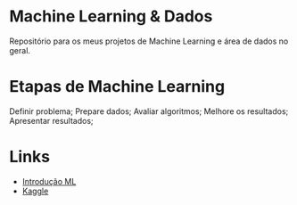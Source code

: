 # Machine Learning & Dados
Repositório para os meus projetos de Machine Learning e área de dados no geral.

# Etapas de Machine Learning
Definir problema;
Prepare dados;
Avaliar algoritmos;
Melhore os resultados;
Apresentar resultados;

# Links
- [Introdução ML](http://carlosbaia.com/2016/07/17/introducao-ao-machine-learning/)
- [Kaggle]([https://example.com](https://www.kaggle.com/))
